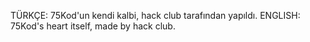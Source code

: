 TÜRKÇE: 75Kod'un kendi kalbi, hack club tarafından yapıldı.
ENGLISH: 75Kod's heart itself, made by hack club.
